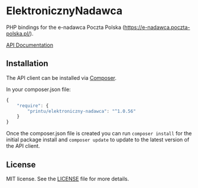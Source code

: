 # ElektronicznyNadawca

PHP bindings for the e-nadawca Poczta Polska (https://e-nadawca.poczta-polska.pl/).

[API Documentation](https://e-nadawca.poczta-polska.pl/download/en-opis-webapi-56-20180924.zip)

## Installation

The API client can be installed via [Composer](https://github.com/composer/composer).

In your composer.json file:

```js
{
    "require": {
        "printu/elektroniczny-nadawca": "^1.0.56"
    }
}
```

Once the composer.json file is created you can run `composer install` for the initial package install and `composer update` to update to the latest version of the API client.

## License

MIT license. See the [LICENSE](LICENSE) file for more details.